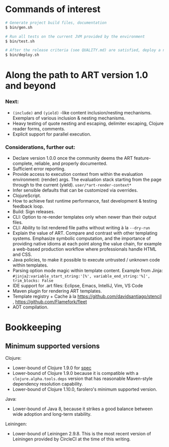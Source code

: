 # Commands of interest

```bash
# Generate project build files, documentation
$ bin/gen.sh

# Run all tests on the current JVM provided by the environment
$ bin/test.sh

# After the release criteria (see QUALITY.md) are satisfied, deploy a new release
$ bin/deploy.sh
```



# Along the path to ART version 1.0 and beyond

### Next:
- `(include)` and `(yield)` -like content inclusion/nesting mechanisms. Exemplars of various inclusion & nesting mechanisms.
- Heavy testing of quote nesting and escaping, delimiter escaping, Clojure reader forms, comments.
- Explicit support for parallel execution.

### Considerations, further out:
- Declare version 1.0.0 once the community deems the ART feature-complete, reliable, and properly documented.
- Sufficient error reporting.
- Provide access to execution context from within the evaluation environment: (render) args. The evaluation stack starting from the page through to the current (yield). `user/*art-render-context*`
- Infer sensible defaults that can be customized via overrides.
- ClojureScript.
- How to achieve fast runtime performance, fast development & testing feedback loop.
- Build: Sign releases.
- CLI: Option to re-render templates only when newer than their output files.
- CLI: Ability to list rendered file paths without writing à la `--dry-run`
- Explain the value of ART. Compare and contrast with other templating systems. Emphasize symbolic computation, and the importance of providing native idioms at each point along the value chain, for example a web-based production workflow where professionals handle HTML and CSS.
- Java policies, to make it possible to execute untrusted / unknown code within templates.
- Parsing option mode magic within template content. Example from Jinja: `#jinja2:variable_start_string:'[%', variable_end_string:'%]', trim_blocks: False`
- IDE support for .art files: Eclipse, Emacs, IntelliJ, Vim, VS Code
- Maven plugin for rendering ART templates.
- Template registry + Cache à la https://github.com/davidsantiago/stencil , https://github.com/Flamefork/fleet
- AOT compilation.



# Bookkeeping

## Minimum supported versions
Clojure:
- Lower-bound of Clojure 1.9.0 for [spec](https://clojure.org/guides/spec)
- Lower-bound of Clojure 1.9.0 because it is compatible with a ``clojure.alpha.tools.deps`` version that has reasonable Maven-style dependency resolution capability.
- Lower-bound of Clojure 1.10.0, farolero's minimum supported version.

Java:
- Lower-bound of Java 8, because it strikes a good balance between wide adoption and long-term stability.

Leiningen:
- Lower-bound of Leiningen 2.9.8. This is the most recent version of Leiningen provided by CircleCI at the time of this writing.
